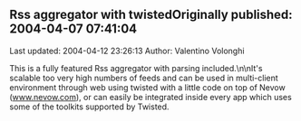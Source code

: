 ## Rss aggregator with twistedOriginally published: 2004-04-07 07:41:04 
Last updated: 2004-04-12 23:26:13 
Author: Valentino Volonghi 
 
This is a fully featured Rss aggregator with parsing included.\n\nIt's scalable too very high numbers of feeds and can be used in multi-client environment through web using twisted with a little code on top of Nevow (www.nevow.com), or can easily be integrated inside every app which uses some of the toolkits supported by Twisted.